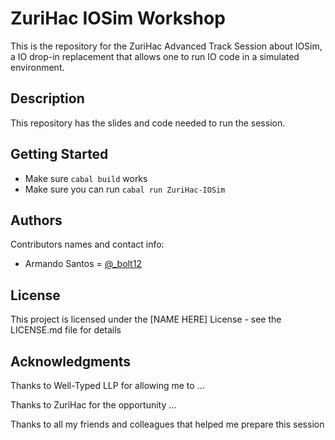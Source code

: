 # ZuriHac IOSim Workshop

This is the repository for the ZuriHac Advanced Track Session about IOSim, a IO drop-in
replacement that allows one to run IO code in a simulated environment.

## Description

This repository has the slides and code needed to run the session.

## Getting Started

* Make sure `cabal build` works
* Make sure you can run `cabal run ZuriHac-IOSim`

## Authors

Contributors names and contact info:

- Armando Santos = [@_bolt12](https://twitter.com/_bolt12)

## License

This project is licensed under the [NAME HERE] License - see the LICENSE.md file for details

## Acknowledgments

Thanks to Well-Typed LLP for allowing me to ...

Thanks to ZuriHac for the opportunity ...

Thanks to all my friends and colleagues that helped me prepare this session

